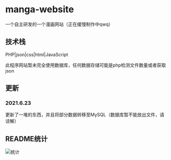 # manga-website
一个自主研发的一个漫画网站（正在缓慢制作中qwq）

## 技术栈
PHP|json|css|html|JavaScript

此程序网站暂未完全使用数据库，任何数据存储可能是php检测文件数量或者获取json

## 更新
### 2021.6.23
更新了一堆的东西，并且将部分数据转移至MySQL（数据库暂不能放出文件，请谅解）

## README统计
![统计](https://count.getloli.com/get/@misaka10843?theme=elbooru)

